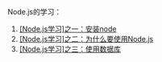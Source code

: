 Node.js的学习：
 1. [\[Node.js学习\]之一：安装node](https://github.com/ToSaySomething/Node.jsStudying/blob/master/%5BNode.js学习%5D之一：安装nodejs搭环境.md)
 2. [\[Node.js学习\]之二：为什么要使用Node.js](https://github.com/ToSaySomething/Node.jsStudying/blob/master/%5BNode.js学习%5D之二：为什么要使用Node.js.md)
 3. [\[Node.js学习\]之三：使用数据库](https://github.com/ToSaySomething/Node.jsStudying/blob/master/%5BNode.js学习%5D之三：使用数据库.md)
